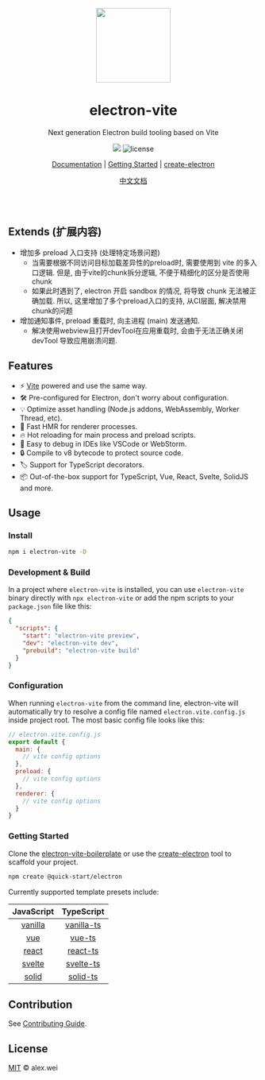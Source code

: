 <p align="center">
  <img src="https://alex8088.github.io/assets/electron-vite.svg" width="150px" height="150px">
</p>

<div align="center">
  <h1>electron-vite</h1>
</div>
<p align="center">Next generation Electron build tooling based on Vite</p>

<p align="center">
<img src="https://img.shields.io/npm/v/electron-vite?color=6988e6&label=version">
<img src="https://img.shields.io/github/license/alex8088/electron-vite?color=blue" alt="license" />
</p>

<p align="center">
<a href="https://electron-vite.org">Documentation</a> |
<a href="https://electron-vite.org/guide">Getting Started</a> |
<a href="https://github.com/alex8088/quick-start/tree/master/packages/create-electron">create-electron</a>
</p>

<p align="center">
<a href="https://cn.electron-vite.org">中文文档</a>
</p>

<br />
<br />


## Extends (扩展内容)

- 增加多 preload 入口支持 (处理特定场景问题)
  - 当需要根据不同访问目标加载差异性的preload时, 需要使用到 vite 的多入口逻辑. 但是, 由于vite的chunk拆分逻辑, 不便于精细化的区分是否使用chunk
  - 如果此时遇到了, electron 开启 sandbox 的情况, 将导致 chunk 无法被正确加载. 所以, 这里增加了多个preload入口的支持, 从CI层面, 解决禁用chunk的问题
- 增加通知事件, preload 重载时, 向主进程 (main) 发送通知. 
  - 解决使用webview且打开devTool在应用重载时, 会由于无法正确关闭 devTool 导致应用崩溃问题.

## Features

- ⚡️ [Vite](https://vitejs.dev) powered and use the same way.
- 🛠 Pre-configured for Electron, don't worry about configuration.
- 💡 Optimize asset handling (Node.js addons, WebAssembly, Worker Thread, etc).
- 🚀 Fast HMR for renderer processes.
- 🔥 Hot reloading for main process and preload scripts.
- 🔌 Easy to debug in IDEs like VSCode or WebStorm.
- 🔒 Compile to v8 bytecode to protect source code.
- 🏷️ Support for TypeScript decorators.
- 📦 Out-of-the-box support for TypeScript, Vue, React, Svelte, SolidJS and more.

## Usage

### Install

```sh
npm i electron-vite -D
```

### Development & Build

In a project where `electron-vite` is installed, you can use `electron-vite` binary directly with `npx electron-vite` or add the npm scripts to your `package.json` file like this:

```json
{
  "scripts": {
    "start": "electron-vite preview",
    "dev": "electron-vite dev",
    "prebuild": "electron-vite build"
  }
}
```

### Configuration

When running `electron-vite` from the command line, electron-vite will automatically try to resolve a config file named `electron.vite.config.js` inside project root. The most basic config file looks like this:

```js
// electron.vite.config.js
export default {
  main: {
    // vite config options
  },
  preload: {
    // vite config options
  },
  renderer: {
    // vite config options
  }
}
```

### Getting Started

Clone the [electron-vite-boilerplate](https://github.com/alex8088/electron-vite-boilerplate) or use the [create-electron](https://github.com/alex8088/quick-start/tree/master/packages/create-electron) tool to scaffold your project.

```bash
npm create @quick-start/electron
```

Currently supported template presets include:

|                                                 JavaScript                                                 |                                                    TypeScript                                                    |
| :--------------------------------------------------------------------------------------------------------: | :--------------------------------------------------------------------------------------------------------------: |
| [vanilla](https://github.com/alex8088/quick-start/tree/master/packages/create-electron/playground/vanilla) | [vanilla-ts](https://github.com/alex8088/quick-start/tree/master/packages/create-electron/playground/vanilla-ts) |
|     [vue](https://github.com/alex8088/quick-start/tree/master/packages/create-electron/playground/vue)     |     [vue-ts](https://github.com/alex8088/quick-start/tree/master/packages/create-electron/playground/vue-ts)     |
|   [react](https://github.com/alex8088/quick-start/tree/master/packages/create-electron/playground/react)   |   [react-ts](https://github.com/alex8088/quick-start/tree/master/packages/create-electron/playground/react-ts)   |
|  [svelte](https://github.com/alex8088/quick-start/tree/master/packages/create-electron/playground/svelte)  |  [svelte-ts](https://github.com/alex8088/quick-start/tree/master/packages/create-electron/playground/svelte-ts)  |
|   [solid](https://github.com/alex8088/quick-start/tree/master/packages/create-electron/playground/solid)   |   [solid-ts](https://github.com/alex8088/quick-start/tree/master/packages/create-electron/playground/solid-ts)   |

## Contribution

See [Contributing Guide](CONTRIBUTING.md).

## License

[MIT](./LICENSE) © alex.wei
